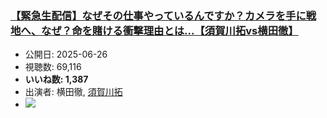 ### [【緊急生配信】なぜその仕事やっているんですか？カメラを手に戦地へ、なぜ？命を賭ける衝撃理由とは...【須賀川拓vs横田徹】](https://www.youtube.com/watch?v=e02Gz9w7fhU)
-   公開日: 2025-06-26
-   視聴数: 69,116
-   **いいね数: 1,387**
-   出演者: 横田徹, [須賀川拓](/rehacq_fan/people/須賀川拓 "wikilink")
- [![](https://img.youtube.com/vi/e02Gz9w7fhU/hqdefault.jpg)](https://www.youtube.com/watch?v=e02Gz9w7fhU)
